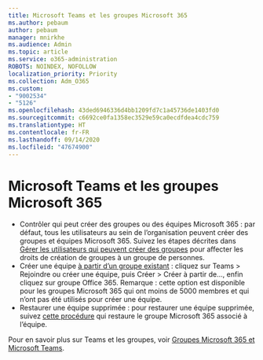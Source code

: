 ```yaml
---
title: Microsoft Teams et les groupes Microsoft 365
ms.author: pebaum
author: pebaum
manager: mnirkhe
ms.audience: Admin
ms.topic: article
ms.service: o365-administration
ROBOTS: NOINDEX, NOFOLLOW
localization_priority: Priority
ms.collection: Adm_O365
ms.custom:
- "9002534"
- "5126"
ms.openlocfilehash: 43ded6946336d4bb1209fd7c1a45736de1403fd0
ms.sourcegitcommit: c6692ce0fa1358ec3529e59ca0ecdfdea4cdc759
ms.translationtype: HT
ms.contentlocale: fr-FR
ms.lasthandoff: 09/14/2020
ms.locfileid: "47674900"
---
```

# <a name="microsoft-teams-and-microsoft-365-groups"></a>Microsoft Teams et les groupes Microsoft 365

- Contrôler qui peut créer des groupes ou des équipes Microsoft 365 : par défaut, tous les utilisateurs au sein de l’organisation peuvent créer des groupes et équipes Microsoft 365. Suivez les étapes décrites dans [Gérer les utilisateurs qui peuvent créer des groupes](https://support.office.com/article/4c46c8cb-17d0-44b5-9776-005fced8e618) pour affecter les droits de création de groupes à un groupe de personnes.
- Créer une équipe [à partir d’un groupe existant](https://support.microsoft.com/office/24ec428e-40d7-4a1a-ab87-29be7d145865) : cliquez sur Teams > Rejoindre ou créer une équipe, puis Créer > Créer à partir de..., enfin cliquez sur groupe Office 365. Remarque : cette option est disponible pour les groupes Microsoft 365 qui ont moins de 5000 membres et qui n’ont pas été utilisés pour créer une équipe.
- Restaurer une équipe supprimée : pour restaurer une équipe supprimée, suivez [cette procédure](https://docs.microsoft.com/microsoftteams/archive-or-delete-a-team#restore-a-deleted-team) qui restaure le groupe Microsoft 365 associé à l’équipe.

Pour en savoir plus sur Teams et les groupes, voir [Groupes Microsoft 365 et Microsoft Teams](https://docs.microsoft.com/microsoftteams/office-365-groups).

